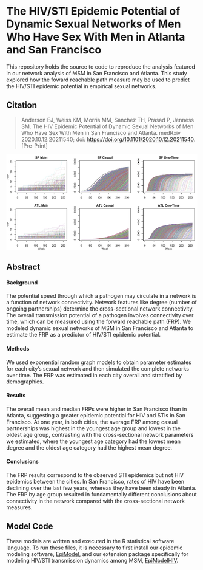 # The HIV/STI Epidemic Potential of Dynamic Sexual Networks of Men Who Have Sex With Men in Atlanta and San Francisco
This repository holds the source to code to reproduce the analysis featured in our network analysis of MSM in San Francisco and Atlanta. This study explored how the foward reachable path measure may be used to predict the HIV/STI epidemic potential in empirical sexual networks.

## Citation
> Anderson EJ, Weiss KM, Morris MM, Sanchez TH, Prasad P, Jenness SM. The HIV Epidemic Potential of Dynamic Sexual Networks of Men Who Have Sex With Men in San Francisco and Atlanta. medRxiv 2020.10.12.20211540; doi: https://doi.org/10.1101/2020.10.12.20211540. [Pre-Print]

<img src="https://github.com/EpiModel/NetAnalysis-SF-ATL/blob/master/Figures/Picture1.png">

## Abstract

#### Background
The potential speed through which a pathogen may circulate in a network is a function of network connectivity. Network features like degree (number of ongoing partnerships) determine the cross-sectional network connectivity. The overall transmission potential of a pathogen involves connectivity over time, which can be measured using the forward reachable path (FRP). We modeled dynamic sexual networks of MSM in San Francisco and Atlanta to estimate the FRP as a predictor of HIV/STI epidemic potential.

#### Methods
We used exponential random graph models to obtain parameter estimates for each city’s sexual network and then simulated the complete networks over time. The FRP was estimated in each city overall and stratified by demographics.

#### Results
The overall mean and median FRPs were higher in San Francisco than in Atlanta, suggesting a greater epidemic potential for HIV and STIs in San Francisco. At one year, in both cities, the average FRP among casual partnerships was highest in the youngest age group and lowest in the oldest age group, contrasting with the cross-sectional network parameters we estimated, where the youngest age category had the lowest mean degree and the oldest age category had the highest mean degree.

#### Conclusions
The FRP results correspond to the observed STI epidemics but not HIV epidemics between the cities. In San Francisco, rates of HIV have been declining over the last few years, whereas they have been steady in Atlanta. The FRP by age group resulted in fundamentally different conclusions about connectivity in the network compared with the cross-sectional network measures.

## Model Code
These models are written and executed in the R statistical software language. To run these files, it is necessary to first install our epidemic modeling software, [EpiModel](http://epimodel.org/), and our extension package specifically for modeling HIV/STI transmission dynamics among MSM, [EpiModelHIV](http://github.com/statnet/EpiModelHIV). 
